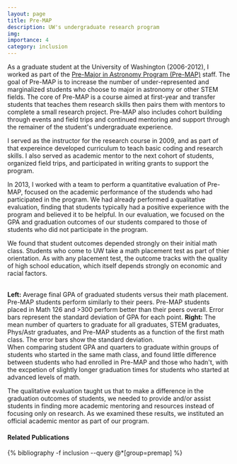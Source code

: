 ```yaml
---
layout: page
title: Pre-MAP
description: UW's undergraduate research program
img:
importance: 4
category: inclusion 
---
```


As a graduate student at the University of Washington (2006-2012), I worked as part of the [Pre-Major in Astronomy Program (Pre-MAP)](http://depts.washington.edu/premap/) staff. The goal of Pre-MAP is to increase the number of under-represented and marginalized students who choose to major in astronomy or other STEM fields. The core of Pre-MAP is a course aimed at first-year and transfer students that teaches them research skills then pairs them with mentors to complete a small research project. Pre-MAP also includes cohort building through events and field trips and continued mentoring and support through the remainer of the student's undergraduate experience. 

I served as the instructor for the research course in 2009, and as part of that expereince developed curriculum to teach basic coding and research skills. I also served as academic mentor to the next cohort of students, organized field trips, and participated in writing grants to support the program. 

In 2013, I worked with a team to perform a quantitative evaluation of Pre-MAP, focused on the academic performance of the studends who had participated in the program. We had already performed a qualitative evaluation, finding that students typically had a positive experience with the program and believed it to be helpful. In our evaluation, we focused on the GPA and graduation outcomes of our students compared to those of students who did not participate in the program. 

We found that student outcomes depended strongly on their initial math class. Students who come to UW take a math placement test as part of thier orientation. As with any placement test, the outcome tracks with the quality of high school education, which itself depends strongly on economic and racial factors. 

<div class="img_row">
    <img class="col half left" src="{{ site.baseurl }}/assets/img/premap1.png" alt="" title="example image"/>
    <img class="col half left" src="{{ site.baseurl }}/assets/img/premap2.png" alt="" title="example image"/>
</div>

<div class="col three caption" style="float: right">
    <b>Left:</b> Average final GPA of graduated students versus their math placement. Pre-MAP
students perform similarly to their peers. Pre-MAP students placed in Math 126 and &gt;300 perform better than their peers overall. Error bars represent the standard deviation of GPA for each point. <b>Right:</b> The mean number of quarters to graduate for all graduates, STEM graduates, Phys/Astr graduates, and Pre-MAP students as a function of the first math class. The error bars show the standard deviation. 
</div>

When comparing student GPA and quarters to graduate within groups of students who started in the same math class, and found little difference between students who had enrolled in Pre-MAP and those who hadn't, with the excpetion of slightly longer graduation times for students who started at advanced levels of math. 

The qualitative evaluation taught us that to make a difference in the graduation outcomes of students, we needed to provide and/or assist students in finding more academic mentoring and resources instead of focusing only on research. As we examined these results, we instituted an official academic mentor as part of our program. 

#### Related Publications

{% bibliography -f inclusion --query @*[group=premap] %}